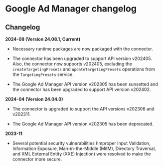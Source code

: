 # Google Ad Manager changelog 

<head>
  <meta name="guidename" content="Integration"/>
  <meta name="context" content="GUID-ce726a6e-fde6-4cc2-a775-2a88288aa05d"/>
</head>

## Changelog

**2024-08 (Version 24.08.1, Current)**

- Necessary runtime packages are now packaged with the connector.

- The connector has been upgraded to support API version v202405. Also, the connector now supports v202405, excluding the `createTargetingPresets` and `updateTargetingPresets` operations from the `TargetingPresets` service.

- The Google Ad Manager API version v202305 has been sunsetted and the connector has been upgraded to support API version v202402.

**2024-04 (Version 24.04.0)**

- The connector is upgraded to support the API versions v202308 and v202311.

- The Google Ad Manager API version v202305 has been deprecated.

**2023-11**

- Several potential security vulnerabilities (Improper Input Validation, Information Exposure, Man-in-the-Middle (MitM), Directory Traversal, and XML External Entity (XXE) Injection) were resolved to make the connector more secure.